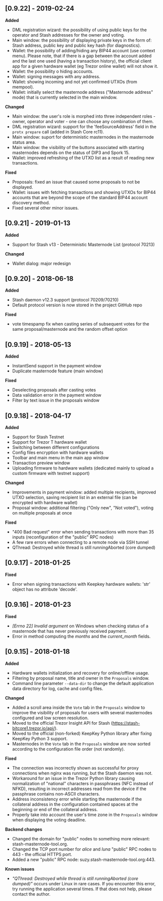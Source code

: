 ## [0.9.22] - 2019-02-24

**Added**
- DML registration wizard: the possibility of using public keys 
for the operator and Stash addresses for the owner and voting.
- Main window: the possibility of displaying private keys in the form 
of: Stash address, public key and public key hash (for diagnostics).
- Wallet: the possibility of adding/hiding any BIP44 account (use 
context menu). Please note, that if there is a gap between the account 
added and the last one used (having a transaction history), the 
official client app for a given hardware wallet (eg Trezor online 
wallet) will not show it.
- Wallet: the possibility o hiding accounts.
- Wallet: signing messages with any address.
- Wallet: showing incoming and not yet confirmed UTXOs (from mempool).
- Wallet: initially select the masternode address ("Masternode address" 
mode) that is currently selected in the main window.

**Changed**
- Main window: the user's role is morphed into three independent 
roles - owner, operator and voter - one can choose any combination of 
them.
- DML registration wizard: support for the 'feeSourceAddress' field 
in the `protx prepare` call (added in Stash Core rc11).
- Main window: suport for deterministic masternodes in the masternode 
status area.
- Main window: the visibility of the buttons associated with starting 
masternodes depends on the status of DIP3 and Spork 15.
- Wallet: improved refreshing of the UTXO list as a result of reading 
new transactions.

**Fixed**
- Proposals: fixed an issue that caused some proposals to not be 
displayed. 
- Wallet: issues with fetching transactions and showing UTXOs for 
BIP44 accounts that are beyond the scope of the standard BIP44 
account discovery method.
- Fixed several other minor issues.

## [0.9.21] - 2019-01-13

**Added**
- Support for Stash v13 - Deterministic Masternode List (protocol 70213)

**Changed**
- Wallet dialog: major redesign


## [0.9.20] - 2018-06-18

**Added**
- Stash daemon v12.3 support (protocol 70209/70210)
- Default protocol version is now stored in the project GitHub repo

**Fixed**
- vote timespamp fix when casting series of subsequent votes for the same proposal/masternode and the random offset option

## [0.9.19] - 2018-05-13

**Added**
- InstantSend support in the payment window
- Duplicate masternode feature (main window)

**Fixed**
- Deselecting proposals after casting votes
- Data validation error in the payment window
- Filter by text issue in the proposals window

## [0.9.18] - 2018-04-17

**Added**
- Support for Stash Testnet
- Support for Trezor T hardware wallet
- Switching between different configurations
- Config files encryption with hardware wallets
- Toolbar and main menu in the main app window
- Transaction preview window
- Uploading firmware to hardware wallets (dedicated mainly to upload a custom firmware with testnet support)

**Changed**
- Improvements in payment window: added multiple recipients, improved UTXO selection, saving recipient list in an
external file (can be encrypted with hardware wallet)
- Proposal window: additional filtering ("Only new", "Not voted"), voting on multiple proposals at once

**Fixed**
- "400 Bad request" error when sending transactions with more than 35 inputs (reconfiguration of the "public" RPC nodes)
- A few rare errors when connecting to a remote node via SSH tunnel
- QThread: Destroyed while thread is still runningAborted (core dumped)

## [0.9.17] - 2018-01-25

**Fixed**

- Error when signing transactions with Keepkey hardware wallets: 'str' object has no attribute 'decode'.


## [0.9.16] - 2018-01-23

**Fixed**

- *[Errno 22] Invalid argument* on Windows when checking status of a masternode that has never previously received payment.
- Error in method computing the *months* and the *current_month* fields.


## [0.9.15] - 2018-01-18

**Added**

- Hardware wallets initialization and recovery for online/offline usage.
- Filtering by proposal name, title and owner in the `Proposals` window.
- Command line parameter `--data-dir` to change the default application data directory for log, cache and config files.

**Changed**

- Added a scroll area inside the `Vote` tab in the `Proposals` window to improve the visibility of proposals for users with several masternodes configured and low screen resolution.
- Moved to the official Trezor Insight API for Stash (https://stash-bitcore1.trezor.io/api/).
- Moved to the official (non-forked) KeepKey Python library after fixing KeepKey Python 3 support.
- Masternodes in the `Vote` tab in the `Proposals` window are now sorted according to the configuration file order (not randomly).

**Fixed**

- The connection was incorrectly shown as successful for proxy connections when nginx was running, but the Stash daemon was not.
- Workaround for an issue in the Trezor Python library causing normalization of "national" characters in passphrases (NFC instead of NFKD), resulting in incorrect addresses read from the device if the passphrase contains non-ASCII characters.
- Address inconsistency error while starting the masternode if the collateral address in the configuration contained spaces at the beginning or end of the collateral address.
- Properly take into account the user's time zone in the `Proposals` window when displaying the voting deadline.

**Backend changes**

- Changed the domain for "public" nodes to something more relevant: stash-masternode-tool.org.
- Changed the TCP port number for *alice* and *luna* "public" RPC nodes to 443 - the official HTTPS port.
- Added a new "public" RPC node: suzy.stash-masternode-tool.org:443.

**Known issues**

- *"QThread: Destroyed while thread is still runningAborted (core dumped)"* occurs under Linux in rare cases. If you encounter this error, try running the application several times. If that does not help, please contact the author.